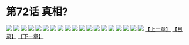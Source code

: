 # 第72话 真相?
![](https://s2.baozimh.com/scomic/sanyanxiaotianlu-samanhua/0/71-uf37/1.jpg)
![](https://s2.baozimh.com/scomic/sanyanxiaotianlu-samanhua/0/71-uf37/2.jpg)
![](https://s2.baozimh.com/scomic/sanyanxiaotianlu-samanhua/0/71-uf37/3.jpg)
![](https://s2.baozimh.com/scomic/sanyanxiaotianlu-samanhua/0/71-uf37/4.jpg)
![](https://s2.baozimh.com/scomic/sanyanxiaotianlu-samanhua/0/71-uf37/5.jpg)
![](https://s2.baozimh.com/scomic/sanyanxiaotianlu-samanhua/0/71-uf37/6.jpg)
![](https://s2.baozimh.com/scomic/sanyanxiaotianlu-samanhua/0/71-uf37/7.jpg)
![](https://s2.baozimh.com/scomic/sanyanxiaotianlu-samanhua/0/71-uf37/8.jpg)
![](https://s2.baozimh.com/scomic/sanyanxiaotianlu-samanhua/0/71-uf37/9.jpg)
![](https://s2.baozimh.com/scomic/sanyanxiaotianlu-samanhua/0/71-uf37/10.jpg)
![](https://s2.baozimh.com/scomic/sanyanxiaotianlu-samanhua/0/71-uf37/11.jpg)
![](https://s2.baozimh.com/scomic/sanyanxiaotianlu-samanhua/0/71-uf37/12.jpg)
![](https://s2.baozimh.com/scomic/sanyanxiaotianlu-samanhua/0/71-uf37/13.jpg)
![](https://s2.baozimh.com/scomic/sanyanxiaotianlu-samanhua/0/71-uf37/14.jpg)
![](https://s2.baozimh.com/scomic/sanyanxiaotianlu-samanhua/0/71-uf37/15.jpg)
![](https://s2.baozimh.com/scomic/sanyanxiaotianlu-samanhua/0/71-uf37/16.jpg)
![](https://s2.baozimh.com/scomic/sanyanxiaotianlu-samanhua/0/71-uf37/17.jpg)
![](https://s2.baozimh.com/scomic/sanyanxiaotianlu-samanhua/0/71-uf37/18.jpg)
![](https://s2.baozimh.com/scomic/sanyanxiaotianlu-samanhua/0/71-uf37/19.jpg)
[【上一章】](./71.md)
[【目录】](./README.md)
[【下一章】](./73.md)

